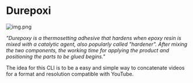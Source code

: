 # Durepoxi

![img.png](https://ferragemspigolon.com.br/wp-content/uploads/2020/10/durepoxi-50.png)

<cite>"Durepoxy is a thermosetting adhesive that hardens when epoxy resin is mixed with a catalytic agent, also
popularly called "hardener". After mixing the two components, the working time for applying the product and positioning
the parts to be glued begins."</cite>

The idea for this CLI is to be a easy and simple way to concatenate videos for a format and resolution compatible with
YouTube.
